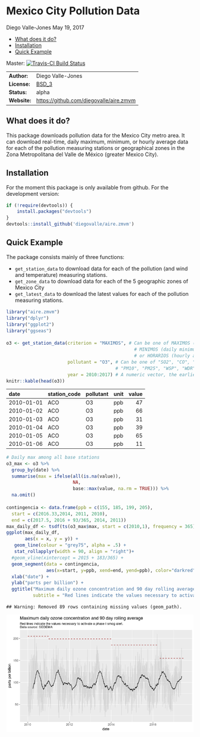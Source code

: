 Mexico City Pollution Data
================
Diego Valle-Jones
May 19, 2017

-   [What does it do?](#what-does-it-do)
-   [Installation](#installation)
-   [Quick Example](#quick-example)

Master: [![Travis-CI Build Status](https://travis-ci.org/diegovalle/aire.zmvm.svg?branch=master)](https://travis-ci.org/diegovalle/aire.zmvm)

|              |                                                        |
|--------------|--------------------------------------------------------|
| **Author:**  | Diego Valle-Jones                                      |
| **License:** | [BSD\_3](https://opensource.org/licenses/BSD-3-Clause) |
| **Status:**  | alpha                                                  |
| **Website:** | <https://github.com/diegovalle/aire.zmvm>              |

What does it do?
----------------

This package downloads pollution data for the Mexico City metro area. It can download real-time, daily maximum, minimum, or hourly average data for each of the pollution measuring stations or geographical zones in the Zona Metropolitana del Valle de México (greater Mexico City).

Installation
------------

For the moment this package is only available from github. For the development version:

``` r
if (!require(devtools)) {
    install.packages("devtools")
}
devtools::install_github('diegovalle/aire.zmvm')
```

Quick Example
-------------

The package consists mainly of three functions:

-   `get_station_data` to download data for each of the pollution (and wind and temperature) measuring stations.
-   `get_zone_data` to download data for each of the 5 geographic zones of Mexico City
-   `get_latest_data` to download the latest values for each of the pollution measuring stations.

``` r
library("aire.zmvm")
library("dplyr")
library("ggplot2")
library("ggseas")

o3 <- get_station_data(criterion = "MAXIMOS", # Can be one of MAXIMOS (daily maximum), 
                                                # MINIMOS (daily minimum), 
                                                # or HORARIOS (hourly average)
                       pollutant = "O3", # Can be one of "SO2", "CO", "NOX", "NO2", "NO", "O3", 
                                         # "PM10", "PM25", "WSP", "WDR", "TMP", "RH"
                       year = 2010:2017) # A numeric vector, the earliest year allowed is 1986
knitr::kable(head(o3))
```

| date       | station\_code | pollutant | unit |  value|
|:-----------|:--------------|:----------|:-----|------:|
| 2010-01-01 | ACO           | O3        | ppb  |     47|
| 2010-01-02 | ACO           | O3        | ppb  |     66|
| 2010-01-03 | ACO           | O3        | ppb  |     31|
| 2010-01-04 | ACO           | O3        | ppb  |     39|
| 2010-01-05 | ACO           | O3        | ppb  |     65|
| 2010-01-06 | ACO           | O3        | ppb  |     11|

``` r
# Daily max among all base stations
o3_max <- o3 %>% 
  group_by(date) %>% 
  summarise(max = ifelse(all(is.na(value)),
                         NA,
                         base::max(value, na.rm = TRUE))) %>%
  na.omit()

contingencia <- data.frame(ppb = c(155, 185, 199, 205),
  start = c(2016.33,2014, 2011, 2010),
  end = c(2017.5, 2016 + 93/365, 2014, 2011))
max_daily_df <- tsdf(ts(o3_max$max, start = c(2010,1), frequency = 365))
ggplot(max_daily_df,
       aes(x = x, y = y)) + 
   geom_line(colour = "grey75", alpha = .5) +
   stat_rollapplyr(width = 90, align = "right")+
  #geom_vline(xintercept = 2015 + 183/365) +
  geom_segment(data = contingencia, 
               aes(x=start, y=ppb, xend=end, yend=ppb), color="darkred", linetype = 2)  +
  xlab("date") +
  ylab("parts per billion") +
  ggtitle("Maximum daily ozone concentration and 90 day rolling average", 
          subtitle = "Red lines indicate the values necessary to activate a phase I smog alert. \nData source: SEDEMA")
```

    ## Warning: Removed 89 rows containing missing values (geom_path).

![](readme_files/figure-markdown_github/unnamed-chunk-1-1.png)
